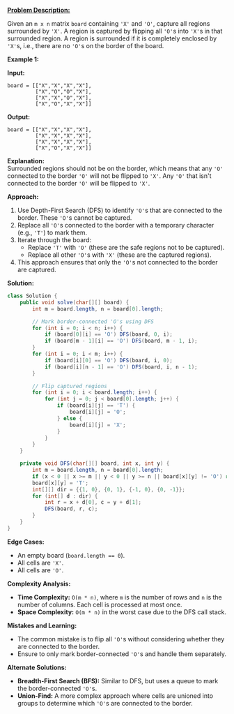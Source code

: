 
[**Problem Description:**](https://leetcode.com/problems/surrounded-regions/)  

Given an `m x n` matrix `board` containing `'X'` and `'O'`, capture all regions surrounded by `'X'`. A region is captured by flipping all `'O'`s into `'X'`s in that surrounded region. A region is surrounded if it is completely enclosed by `'X'`s, i.e., there are no `'O'`s on the border of the board.

**Example 1:**  

**Input:**  
```
board = [["X","X","X","X"],
         ["X","O","O","X"],
         ["X","X","O","X"],
         ["X","O","X","X"]]
```

**Output:**  
```
board = [["X","X","X","X"],
         ["X","X","X","X"],
         ["X","X","X","X"],
         ["X","O","X","X"]]
```

**Explanation:**  
Surrounded regions should not be on the border, which means that any `'O'` connected to the border `'O'` will not be flipped to `'X'`. Any `'O'` that isn't connected to the border `'O'` will be flipped to `'X'`.

**Approach:**  
1. Use Depth-First Search (DFS) to identify `'O'`s that are connected to the border. These `'O'`s cannot be captured.
2. Replace all `'O'`s connected to the border with a temporary character (e.g., `'T'`) to mark them.
3. Iterate through the board:
   - Replace `'T'` with `'O'` (these are the safe regions not to be captured).
   - Replace all other `'O'`s with `'X'` (these are the captured regions).
4. This approach ensures that only the `'O'`s not connected to the border are captured.

**Solution:**  
```java
class Solution {
    public void solve(char[][] board) {
        int m = board.length, n = board[0].length;

        // Mark border-connected 'O's using DFS
        for (int i = 0; i < n; i++) {
            if (board[0][i] == 'O') DFS(board, 0, i);
            if (board[m - 1][i] == 'O') DFS(board, m - 1, i);
        }
        for (int i = 0; i < m; i++) {
            if (board[i][0] == 'O') DFS(board, i, 0);
            if (board[i][n - 1] == 'O') DFS(board, i, n - 1);
        }

        // Flip captured regions
        for (int i = 0; i < board.length; i++) {
            for (int j = 0; j < board[0].length; j++) {
                if (board[i][j] == 'T') {
                    board[i][j] = 'O';
                } else {
                    board[i][j] = 'X';
                }
            }
        }
    }

    private void DFS(char[][] board, int x, int y) {
        int m = board.length, n = board[0].length;
        if (x < 0 || x >= m || y < 0 || y >= n || board[x][y] != 'O') return;
        board[x][y] = 'T';
        int[][] dir = {{1, 0}, {0, 1}, {-1, 0}, {0, -1}};
        for (int[] d : dir) {
            int r = x + d[0], c = y + d[1];
            DFS(board, r, c);
        }
    }
}
```

**Edge Cases:**  
- An empty board (`board.length == 0`).
- All cells are `'X'`.
- All cells are `'O'`.

**Complexity Analysis:**  
- **Time Complexity:** `O(m * n)`, where `m` is the number of rows and `n` is the number of columns. Each cell is processed at most once.
- **Space Complexity:** `O(m * n)` in the worst case due to the DFS call stack.

**Mistakes and Learning:**  
- The common mistake is to flip all `'O'`s without considering whether they are connected to the border.
- Ensure to only mark border-connected `'O'`s and handle them separately.

**Alternate Solutions:**  
- **Breadth-First Search (BFS):** Similar to DFS, but uses a queue to mark the border-connected `'O'`s.
- **Union-Find:** A more complex approach where cells are unioned into groups to determine which `'O'`s are connected to the border.

